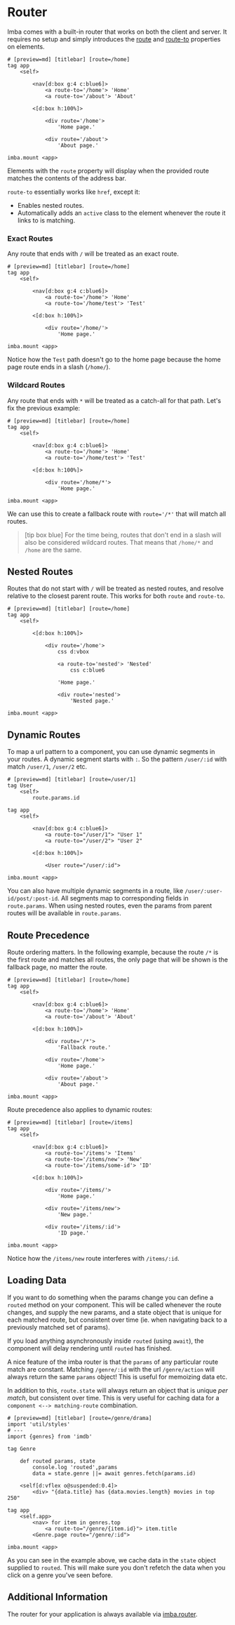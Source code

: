 # Router

Imba comes with a built-in router that works on both the client and
server. It requires no setup and simply introduces the
[route](api://Element.route) and [route-to](api://Element.route-to)
properties on elements.

```imba
# [preview=md] [titlebar] [route=/home]
tag app
	<self>

		<nav[d:box g:4 c:blue6]>
			<a route-to='/home'> 'Home'
			<a route-to='/about'> 'About'

		<[d:box h:100%]>

			<div route='/home'>
				'Home page.'

			<div route='/about'>
				'About page.'

imba.mount <app>
```

Elements with the `route` property will display when the provided
route matches the contents of the address bar.

`route-to` essentially works like `href`,
except it:
- Enables nested routes.
- Automatically adds an `active` class to the element whenever the
	route it links to is matching.

### Exact Routes

Any route that ends with `/` will be treated as an exact route.

```imba
# [preview=md] [titlebar] [route=/home]
tag app
	<self>

		<nav[d:box g:4 c:blue6]>
			<a route-to='/home'> 'Home'
			<a route-to='/home/test'> 'Test'

		<[d:box h:100%]>

			<div route='/home/'>
				'Home page.'

imba.mount <app>
```

Notice how the `Test` path doesn't go to the home page because
the home page route ends in a slash (`/home/`).

### Wildcard Routes

Any route that ends with `*` will be treated as a catch-all for that
path. Let's fix the previous example:

```imba
# [preview=md] [titlebar] [route=/home]
tag app
	<self>

		<nav[d:box g:4 c:blue6]>
			<a route-to='/home'> 'Home'
			<a route-to='/home/test'> 'Test'

		<[d:box h:100%]>

			<div route='/home/*'>
				'Home page.'

imba.mount <app>
```

We can use this to create a fallback route with `route='/*'` that will
match all routes.


> [tip box blue] For the time being, routes that don't end in a slash will also be
considered wildcard routes. That means that `/home/*` and `/home` are
the same.

## Nested Routes

Routes that do not start with `/` will be treated as nested routes,
and resolve relative to the closest parent route. This works for both
`route` and `route-to`.

```imba
# [preview=md] [titlebar] [route=/home]
tag app
	<self>

		<[d:box h:100%]>

			<div route='/home'>
				css d:vbox

				<a route-to='nested'> 'Nested'
					css c:blue6

				'Home page.'

				<div route='nested'>
					'Nested page.'

imba.mount <app>
```

## Dynamic Routes

To map a url pattern to a component, you can use dynamic segments in
your routes. A dynamic segment starts with `:`. So the pattern
`/user/:id` with match `/user/1`, `/user/2` etc.

```imba
# [preview=md] [titlebar] [route=/user/1]
tag User
	<self>
		route.params.id

tag app
	<self>

		<nav[d:box g:4 c:blue6]>
			<a route-to="/user/1"> "User 1"
			<a route-to="/user/2"> "User 2"

		<[d:box h:100%]>

			<User route="/user/:id">

imba.mount <app>
```

You can also have multiple dynamic segments in a route, like
`/user/:user-id/post/:post-id`. All segments map to corresponding
fields in `route.params`. When using nested routes, even the params
from parent routes will be available in `route.params`.

## Route Precedence

Route ordering matters. In the following example, because the route
`/*` is the first route and matches all routes, the only page that
will be shown is the fallback page, no matter the route.

```imba
# [preview=md] [titlebar] [route=/home]
tag app
	<self>

		<nav[d:box g:4 c:blue6]>
			<a route-to='/home'> 'Home'
			<a route-to='/about'> 'About'

		<[d:box h:100%]>

			<div route='/*'>
				'Fallback route.'

			<div route='/home'>
				'Home page.'

			<div route='/about'>
				'About page.'

imba.mount <app>
```

Route precedence also applies to dynamic routes:

```imba
# [preview=md] [titlebar] [route=/items]
tag app
	<self>

		<nav[d:box g:4 c:blue6]>
			<a route-to='/items'> 'Items'
			<a route-to='/items/new'> 'New'
			<a route-to='/items/some-id'> 'ID'

		<[d:box h:100%]>

			<div route='/items/'>
				'Home page.'

			<div route='/items/new'>
				'New page.'

			<div route='/items/:id'>
				'ID page.'

imba.mount <app>
```

Notice how the `/items/new` route interferes with `/items/:id`.

## Loading Data

If you want to do something when the params change you can define a
`routed` method on your component. This will be called whenever the
route changes, and supply the new params, and a state object that is
unique for each matched route, but consistent over time (ie. when
navigating back to a previously matched set of params).

If you load anything asynchronously inside `routed` (using `await`),
the component will delay rendering until `routed` has finished.

A nice feature of the imba router is that the `params` of any
particular route match are constant. Matching `/genre/:id` with the
url `/genre/action` will always return the same `params` object!
This is useful for memoizing data etc.

In addition to this, `route.state` will always return an object that
is unique *per match*, but consistent over time. This is very useful
for caching data for a `component <--> matching-route` combination.

```imba app.imba
# [preview=md] [titlebar] [route=/genre/drama]
import 'util/styles'
# ---
import {genres} from 'imdb'

tag Genre

    def routed params, state
        console.log 'routed',params
        data = state.genre ||= await genres.fetch(params.id)

    <self[d:vflex o@suspended:0.4]>
        <div> "{data.title} has {data.movies.length} movies in top 250"

tag app
    <self.app>
        <nav> for item in genres.top
            <a route-to="/genre/{item.id}"> item.title
        <Genre.page route="/genre/:id">

imba.mount <app>
```

As you can see in the example above, we cache data in the `state`
object supplied to `routed`. This will make sure you don't refetch the
data when you click on a genre you've seen before.

## Additional Information

The router for your application is always available via
[imba.router](api://imba.router).
